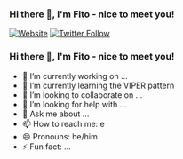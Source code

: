 ### Hi there 👋, I'm Fito - nice to meet you!

[![Website](https://img.shields.io/website?label=fitotoledano.com&style=for-the-badge&url=https%3A%2F%2Ffitotoledano.com)](https://fitotoledano.com/)
[![Twitter Follow](https://img.shields.io/twitter/follow/fitotoledano?color=1DA1F2&logo=twitter&style=for-the-badge)](https://twitter.com/intent/follow?original_referer=https%3A%2F%2Fgithub.com%2Fjlong5795&screen_name=fitotoledano)

### Hi there 👋, I'm Fito - nice to meet you!

- 🔭 I’m currently working on ...
- 🌱 I’m currently learning the VIPER pattern
- 👯 I’m looking to collaborate on ...
- 🤔 I’m looking for help with ...
- 💬 Ask me about ...
- 📫 How to reach me: e
- 😄 Pronouns: he/him
- ⚡ Fun fact: ...


